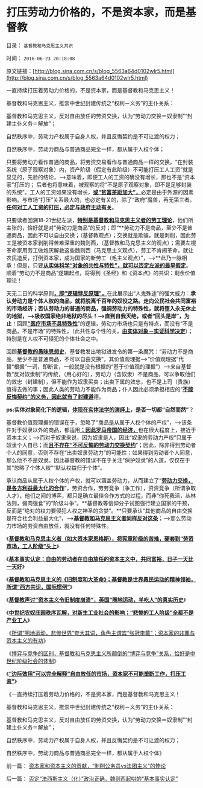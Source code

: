 # 打压劳动力价格的，不是资本家，而是基督教

目录： `基督教和马克思主义共识` 

时间： `2016-06-23 20:18:08` 

原文链接：[http://blog.sina.com.cn/s/blog_5563a64d0102wlr5.html](http://blog.sina.com.cn/s/blog_5563a64d0102wlr5.html)

一直持续打压着劳动力价格的，不是资本家，而是基督教和马克思主义！

基督教和马克思主义，推崇中世纪封建传统之“权利－义务”的主仆关系：

基督教和马克思主义，反对自由放任的劳资交换，认为“劳动力交换＝奴隶制”“封建主仆义务＝解放”；

自然秩序中，劳动力产权属于自身人权，并且反悔契约是不可让渡的权力；

自然秩序中，劳动力商品与普通商品完全一样，都从属于人权个体；

只要将劳动力看作普通的商品，将劳资交易看作与普通商品一样的交换，“在封装系统（原子观察对象）内，资产阶级（假定有此阶级）不可能打压工人工资”就是显见的，先验的结论，——>意味着，即便工人的工资的确没有增长，那也不是“资本家”打压的；
后者也将意味着，被观察的将“不是原子观察对象，即不是足够封装的系统”。工人的工资如果没有增长，[**或“贫富差距加大”，**](http://darthvad.blog.163.com/blog/static/53399470201193055518783/)必定是由于外源的因素影响。与市场“打压”关系最大的，也必定有关的，除了“政府”魔兽，再无第三者。[**任何对工人工资的打压，必定与政府主动有关**](../../../2011/7/10/中世纪及奴隶社会的特征.md)。

只要读者回溯18-21世纪左派，[**特别是基督教和马克思主义者的劳工理论**](../../../2013/3/18/拒绝对任何人妖魔化，我们只支持真实客观！.md)，他们所主张的，恰好就是对“劳动力是商品”的反对；即“**劳动力不是商品，至少不是普通商品，因此不可以自由交换；（基督教观点）；交换就是欺骗，就是剥削，因此劳工是被资本家剥削得苦难深重的魏则西，（基督教和马克思主义的观点）；需要左棍革命家用劳工做炮灰解救这些魏则西（马克思主义观点），劳工不肯闹革命，就让农民造反，打倒资本家，成为国家的新劳工（毛主义观点）”，——>**此乃一脉相承！但是，只要[**从实体科学“对象的共性与特性”，就可以否定左派的最早假定**](../../../2016/5/14/“医疗特殊性”的理由，在个体主义之中完全不成立；.md)。顺着“劳动力不是商品”逻辑起点，将得到《圣经》和《资本点》的共识：剩余价值理论！

天无二日的科学原则[**，即“逻辑悖反原理”，**](../../../2014/10/14/“逻辑悖反和统一定理”的不可质疑的强大威力.md)在此展示出“人鬼殊途”的强大威力：**承认劳动力是个体人权的商品，就将脱离千百年的奴役之路。走向公民社会共同富裕的市场经济；否认劳动力的普通的商品，强调劳动力的特殊性，就将堕入永无休止的地狱，——>极权国家绝非地狱的尽头！——>直到自我灭绝，或者“回头是岸”，为止**！回顾[**“医疗市场不具特殊性**](../../../2016/5/13/医疗行业有特点，无特色；否则的话，…….md)”的逻辑，劳动力市场也只是有特点，而没有“不是商品，不是市场”的特殊性，（此共性与个性的关，[**由实体对象－实证科学决定**](../../../2009/4/1/面向对象抽象模型社会经济分析.md)）；特别是在人权不可侵犯的个体社会之中。

回顾[**基督教的愚昧思想史**](../../../2015/4/16/基督教的价值观，是对天赋人权的根本否定，为社会主义服务.md)，基督教发出地狱进发令的第一条魔咒：“劳动力不是商品，至少不是普通商品，不可以自由交换”，其价值观理据——>“价值观理据”代替“根据”一词，即断言，一般就是没有根据的“基于价值观的理据”）——>来自基督教“反对奴隶制”的传统，（用心好的），劳动力（含奴隶）不是商品，可以争取他们的效忠（封建制），但不能作为奴隶买卖；出卖下属的效忠，也不是上司（贵族）值得去做的事；因此人类的劳动力不能作为商品；仆人因此必须承担相应的“[**不能反悔契约”的义务，因此就有了封建道**](../../../2016/6/4/如果不能反悔，世界上就不存在真正的契约；.md)德。

**ps:实体对象简化下的逻辑，[**体现在实体法学的演绎上**](../../../2012/10/19/法学是社会学的荟萃，所有论点的集合.md)，是否一切都“自然而然”**？

基督教价值观理据的错误在于，忽略了“商品是从属于人权个体的产权”，——>该条件对于奴隶以外的商品，都适用[**；因此罗马帝国的经济，**](../../../2009/11/16/奴隶制社会和古罗马.md)也在很大程度上，接近于资本主义；——>而对于奴隶来说，因为奴隶是人，因此“奴隶的劳动力产权”只属于奴隶个人自已；而[**且不存在“不可反悔的劳动力交换契约**](../../../2016/5/19/不可反悔的契约或“诚信的义务”，称为“奴役，bondage”.md)”；因此，除非得到劳动者个人的同意，否则不存在“出卖奴隶劳动力”的可能性；如果得到劳动者个人同意，那么他不不是奴隶。因此基督教的错误不在于关注“保护奴隶”的人道，仅仅在于其“忽略了个体人权”“默认权益归于个体”。

承认商品从属于人权个体的产权，就可以涵盖劳动力，从而建立了“[**劳动力交换，是各方利益最大化的合作**](../../../2009/10/15/人权是生产的要素，劳动者和资本家的相生关系.md)”，劳资合作，劳劳竞争（争工作），资资竞争（所谓争取人才），他们之间的博弈，都只是确立最佳合作方式的过程，而非“你死我活，丛林法则，弱肉强食”的“阶级斗争”。**基督教等信仰分子试图强行建立国家的干预，反而是“绝对的权力要侵犯人权之神圣的贪婪”。**只要承认“其他商品的自由交换是符合社会利益最大化”，——>[**基督教和马克思主义者同样反对这条**](../../../2016/6/13/“自由放任＝资本主义”，历史上是妖魔化市场经济的帽子名词.md)；——>那么劳动力市场的劳资自由放任，就没有任何特殊性。

《[**基督教和马克思主义者（如大资本家恩格斯），将宪章阶级的苦难，硬套到“劳资市场，工人阶级”头上**](../../../2016/6/15/基督教和马克思主义的概念偷换：宪章运动，不是工人阶级.md)》

《[**基本事实认定：自由的劳动者在自由放任的资本主义中，共同富裕，日子一天比一天好**](../../../2016/6/16/基本事实认定：基督教和马克思主义的弥天大谎.md)》

《[**基督教和马克思主义的《旧制度和大革命》；基督教是世界愚民运动的精神领袖，所谓“西方共识，国际惯例”**](../../../2016/6/17/颠倒基本事实后，基督教和马克思主义的《旧制度和大革命》.md)》

《[**基督教声讨“资本主义令旧制度崩溃”，英国“圈地运动，羊吃人”的真实历史**](../../../2016/6/18/英国“圈地运动，羊吃人”的真实历史之“农奴下岗”；.md)》

《[**中世纪农奴庄园秩序瓦解，对新生工业社会的影响；“悲惨的工人阶级”全都不是产业工人**](../../../2016/6/19/英国中世纪农奴庄园秩序瓦解，对新生工业社会的逻辑影响；.md)》

《[所谓“圈地运动，悲惨世界”夸大其词，角色主谓宾“张冠李戴”；资本家的非罪与资本主义的有功](../../../2016/6/20/所谓“圈地运动，悲惨世界”夸大其词，角色主谓宾“张冠李戴”；.md)》

《[博弈与竞争的区别，基督教和马克思主义所颠倒的“博弈与竞争”关系，恰好是中世纪阶级社会的体制](../../../2016/6/21/博弈与竞争的区别，资本家博弈于工人，与其他资本家竞争；.md)》

《[**“边际效用”可以完全解释“自由放任的市场，资本家不可能垄断工作，打压工资”**](../../../2016/6/22/自由放任的劳资市场，不能形成“资本家垄断工作，打压工资”.md)》

《一直持续打压着劳动力价格的，不是资本家，而是基督教和马克思主义！

基督教和马克思主义，推崇中世纪封建传统之“权利－义务”的主仆关系：

基督教和马克思主义，反对自由放任的劳资交换，认为“劳动力交换＝奴隶制”“封建主仆义务＝解放”；

自然秩序中，劳动力产权属于自身人权，并且反悔契约是不可让渡的权力；

自然秩序中，劳动力商品与普通商品完全一样，都从属于人权个体》

前一篇： [资本家和资本主义的贡献，“剥削公务员vs法团主义”的悖论](../../../2016/6/24/资本家和资本主义的贡献，“剥削公务员vs法团主义”的悖论.md)

后一篇： [否定“法西斯主义（化）”政治正确，魏则西起哄的“基本事实认定”](../../../2016/6/21/否定“法西斯主义（化）”政治正确，魏则西起哄的“基本事实认定”.md)

